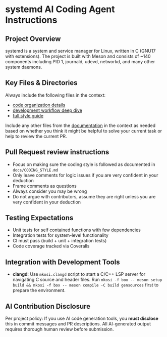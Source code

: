 # systemd AI Coding Agent Instructions

## Project Overview

systemd is a system and service manager for Linux, written in C (GNU17 with extensions). The project is built with Meson and consists of ~140 components including PID 1, journald, udevd, networkd, and many other system daemons.

## Key Files & Directories

Always include the following files in the context:

- [code organization details](../docs/ARCHITECTURE.md)
- [development workflow deep dive](../docs/HACKING.md)
- [full style guide](../docs/CODING_STYLE.md)

Include any other files from the [documentation](../docs) in the context as needed based on whether you think it might be helpful to solve your current task or help to review the current PR.

## Pull Request review instructions

- Focus on making sure the coding style is followed as documented in `docs/CODING_STYLE.md`
- Only leave comments for logic issues if you are very confident in your deduction
- Frame comments as questions
- Always consider you may be wrong
- Do not argue with contributors, assume they are right unless you are very confident in your deduction

## Testing Expectations

- Unit tests for self contained functions with few dependencies
- Integration tests for system-level functionality
- CI must pass (build + unit + integration tests)
- Code coverage tracked via Coveralls

## Integration with Development Tools

- **clangd**: Use `mkosi.clangd` script to start a C/C++ LSP server for navigating C source and header files. Run `mkosi -f box -- meson setup build && mkosi -f box -- meson compile -C build gensources` first to prepare the environment.

## AI Contribution Disclosure

Per project policy: If you use AI code generation tools, you **must disclose** this in commit messages and PR descriptions. All AI-generated output requires thorough human review before submission.
